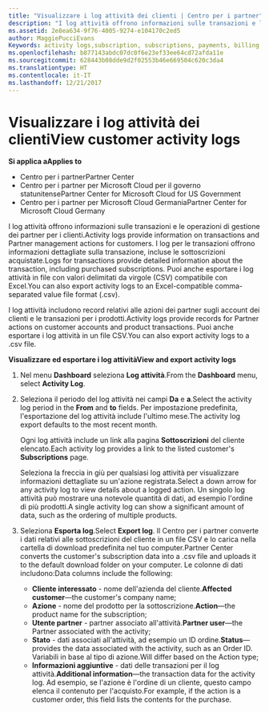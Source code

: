 ```yaml
---
title: "Visualizzare i log attività dei clienti | Centro per i partner"
description: "I log attività offrono informazioni sulle transazioni e le operazioni di gestione dei partner per i clienti."
ms.assetid: 2e8ea634-9f76-4005-9274-e104170c2ed5
author: MaggiePucciEvans
Keywords: activity logs,subscription, subscriptions, payments, billing, transactions
ms.openlocfilehash: b877143abdc07dc0f6e23ef33ee64cd72afda11e
ms.sourcegitcommit: 628443b08dde9d2f02553b46e669504c620c3da4
ms.translationtype: HT
ms.contentlocale: it-IT
ms.lasthandoff: 12/21/2017
---
```

# <a name="view-customer-activity-logs"></a><span data-ttu-id="f25e2-103">Visualizzare i log attività dei clienti</span><span class="sxs-lookup"><span data-stu-id="f25e2-103">View customer activity logs</span></span>

**<span data-ttu-id="f25e2-104">Si applica a</span><span class="sxs-lookup"><span data-stu-id="f25e2-104">Applies to</span></span>**

-  <span data-ttu-id="f25e2-105">Centro per i partner</span><span class="sxs-lookup"><span data-stu-id="f25e2-105">Partner Center</span></span>
-  <span data-ttu-id="f25e2-106">Centro per i partner per Microsoft Cloud per il governo statunitense</span><span class="sxs-lookup"><span data-stu-id="f25e2-106">Partner Center for Microsoft Cloud for US Government</span></span>
-  <span data-ttu-id="f25e2-107">Centro per i partner per Microsoft Cloud Germania</span><span class="sxs-lookup"><span data-stu-id="f25e2-107">Partner Center for Microsoft Cloud Germany</span></span>


<span data-ttu-id="f25e2-108">I log attività offrono informazioni sulle transazioni e le operazioni di gestione dei partner per i clienti.</span><span class="sxs-lookup"><span data-stu-id="f25e2-108">Activity logs provide information on transactions and Partner management actions for customers.</span></span> <span data-ttu-id="f25e2-109">I log per le transazioni offrono informazioni dettagliate sulla transazione, incluse le sottoscrizioni acquistate.</span><span class="sxs-lookup"><span data-stu-id="f25e2-109">Logs for transactions provide detailed information about the transaction, including purchased subscriptions.</span></span> <span data-ttu-id="f25e2-110">Puoi anche esportare i log attività in file con valori delimitati da virgole (CSV) compatibile con Excel.</span><span class="sxs-lookup"><span data-stu-id="f25e2-110">You can also export activity logs to an Excel-compatible comma-separated value file format (.csv).</span></span>

<span data-ttu-id="f25e2-111">I log attività includono record relativi alle azioni dei partner sugli account dei clienti e le transazioni per i prodotti.</span><span class="sxs-lookup"><span data-stu-id="f25e2-111">Activity logs provide records for Partner actions on customer accounts and product transactions.</span></span> <span data-ttu-id="f25e2-112">Puoi anche esportare i log attività in un file CSV.</span><span class="sxs-lookup"><span data-stu-id="f25e2-112">You can also export activity logs to a .csv file.</span></span>

**<span data-ttu-id="f25e2-113">Visualizzare ed esportare i log attività</span><span class="sxs-lookup"><span data-stu-id="f25e2-113">View and export activity logs</span></span>**

1.  <span data-ttu-id="f25e2-114">Nel menu **Dashboard** seleziona **Log attività**.</span><span class="sxs-lookup"><span data-stu-id="f25e2-114">From the **Dashboard** menu, select **Activity Log**.</span></span>
2.  <span data-ttu-id="f25e2-115">Seleziona il periodo del log attività nei campi **Da** e **a**.</span><span class="sxs-lookup"><span data-stu-id="f25e2-115">Select the activity log period in the **From** and **to** fields.</span></span> <span data-ttu-id="f25e2-116">Per impostazione predefinita, l'esportazione del log attività include l'ultimo mese.</span><span class="sxs-lookup"><span data-stu-id="f25e2-116">The activity log export defaults to the most recent month.</span></span>

    <span data-ttu-id="f25e2-117">Ogni log attività include un link alla pagina **Sottoscrizioni** del cliente elencato.</span><span class="sxs-lookup"><span data-stu-id="f25e2-117">Each activity log provides a link to the listed customer's **Subscriptions** page.</span></span>

    <span data-ttu-id="f25e2-118">Seleziona la freccia in giù per qualsiasi log attività per visualizzare informazioni dettagliate su un'azione registrata.</span><span class="sxs-lookup"><span data-stu-id="f25e2-118">Select a down arrow for any activity log to view details about a logged action.</span></span> <span data-ttu-id="f25e2-119">Un singolo log attività può mostrare una notevole quantità di dati, ad esempio l'ordine di più prodotti.</span><span class="sxs-lookup"><span data-stu-id="f25e2-119">A single activity log can show a significant amount of data, such as the ordering of multiple products.</span></span>

3.  <span data-ttu-id="f25e2-120">Seleziona **Esporta log**.</span><span class="sxs-lookup"><span data-stu-id="f25e2-120">Select **Export log**.</span></span> <span data-ttu-id="f25e2-121">Il Centro per i partner converte i dati relativi alle sottoscrizioni del cliente in un file CSV e lo carica nella cartella di download predefinita nel tuo computer.</span><span class="sxs-lookup"><span data-stu-id="f25e2-121">Partner Center converts the customer's subscription data into a .csv file and uploads it to the default download folder on your computer.</span></span> <span data-ttu-id="f25e2-122">Le colonne di dati includono:</span><span class="sxs-lookup"><span data-stu-id="f25e2-122">Data columns include the following:</span></span>
    -   <span data-ttu-id="f25e2-123">**Cliente interessato** - nome dell'azienda del cliente.</span><span class="sxs-lookup"><span data-stu-id="f25e2-123">**Affected customer**—the customer's company name;</span></span>
    -   <span data-ttu-id="f25e2-124">**Azione** - nome del prodotto per la sottoscrizione.</span><span class="sxs-lookup"><span data-stu-id="f25e2-124">**Action**—the product name for the subscription;</span></span>
    -   <span data-ttu-id="f25e2-125">**Utente partner** - partner associato all'attività.</span><span class="sxs-lookup"><span data-stu-id="f25e2-125">**Partner user**—the Partner associated with the activity;</span></span>
    -   <span data-ttu-id="f25e2-126">**Stato** - dati associati all'attività, ad esempio un ID ordine.</span><span class="sxs-lookup"><span data-stu-id="f25e2-126">**Status**—provides the data associated with the activity, such as an Order ID.</span></span> <span data-ttu-id="f25e2-127">Variabili in base al tipo di azione.</span><span class="sxs-lookup"><span data-stu-id="f25e2-127">Will differ based on the Action type;</span></span>
    -   <span data-ttu-id="f25e2-128">**Informazioni aggiuntive** - dati delle transazioni per il log attività.</span><span class="sxs-lookup"><span data-stu-id="f25e2-128">**Additional information**—the transaction data for the activity log.</span></span> <span data-ttu-id="f25e2-129">Ad esempio, se l'azione è l'ordine di un cliente, questo campo elenca il contenuto per l'acquisto.</span><span class="sxs-lookup"><span data-stu-id="f25e2-129">For example, if the action is a customer order, this field lists the contents for the purchase.</span></span>

 

 



